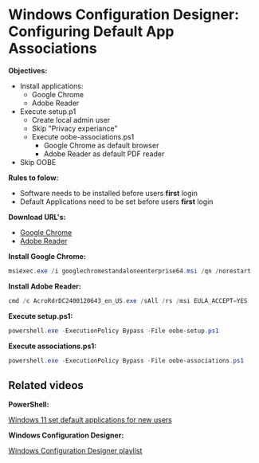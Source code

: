 # Windows Configuration Designer: Configuring Default App Associations

<b>Objectives:</b>

* Install applications:
    * Google Chrome
    * Adobe Reader
* Execute setup.p1
    * Create local admin user
    * Skip "Privacy experiance"
    * Execute oobe-associations.ps1
        * Google Chrome as default browser
        * Adobe Reader as default PDF reader
* Skip OOBE

<b>Rules to folow:</b>

* Software needs to be installed before users <b>first</b> login
* Default Applications need to be set before users <b>first</b> login

<b>Download URL's:</b>

* [Google Chrome](https://chromeenterprise.google/browser/download/#windows-tab)
* [Adobe Reader](https://get.adobe.com/reader/enterprise/)

<b>Install Google Chrome:</b>

```powershell
msiexec.exe /i googlechromestandaloneenterprise64.msi /qn /norestart
```

<b>Install Adobe Reader:</b>

```powershell
cmd /c AcroRdrDC2400120643_en_US.exe /sAll /rs /msi EULA_ACCEPT=YES
```

<b>Execute setup.ps1:</b>

```powershell
powershell.exe -ExecutionPolicy Bypass -File oobe-setup.ps1
```

<b>Execute associations.ps1:</b>

```powershell
powershell.exe -ExecutionPolicy Bypass -File oobe-associations.ps1
```

## Related videos

<b>PowerShell:</b>

[Windows 11 set default applications for new users]()

<b>Windows Configuration Designer:</b>

[Windows Configuration Designer playlist](https://www.youtube.com/playlist?list=PLVncjTDMNQ4SAh9zjdreUBYSzSf7L5IX2)